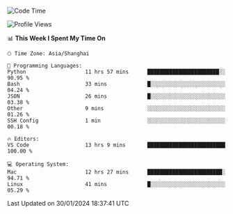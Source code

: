 <!--START_SECTION:waka-->
![Code Time](http://img.shields.io/badge/Code%20Time-338%20hrs%2031%20mins-blue)

![Profile Views](http://img.shields.io/badge/Profile%20Views-15-blue)

📊 **This Week I Spent My Time On** 

```text
🕑︎ Time Zone: Asia/Shanghai

💬 Programming Languages: 
Python                   11 hrs 57 mins      ███████████████████████░░   90.95 % 
Bash                     33 mins             █░░░░░░░░░░░░░░░░░░░░░░░░   04.24 % 
JSON                     26 mins             █░░░░░░░░░░░░░░░░░░░░░░░░   03.38 % 
Other                    9 mins              ░░░░░░░░░░░░░░░░░░░░░░░░░   01.26 % 
SSH Config               1 min               ░░░░░░░░░░░░░░░░░░░░░░░░░   00.18 % 

🔥 Editors: 
VS Code                  13 hrs 9 mins       █████████████████████████   100.00 % 

💻 Operating System: 
Mac                      12 hrs 27 mins      ████████████████████████░   94.71 % 
Linux                    41 mins             █░░░░░░░░░░░░░░░░░░░░░░░░   05.29 % 
```


 Last Updated on 30/01/2024 18:37:41 UTC
<!--END_SECTION:waka-->
